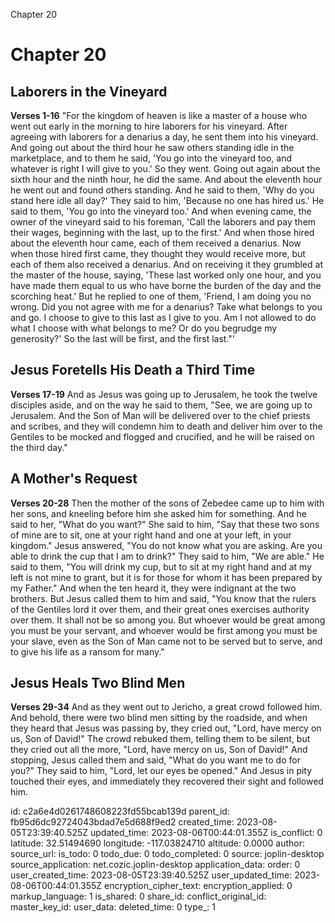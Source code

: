 Chapter 20

# Chapter 20
## Laborers in the Vineyard
**Verses 1-16**
"For the kingdom of heaven is like a master of a house who went out early in the morning to hire laborers for his vineyard. After agreeing with laborers for a denarius a day, he sent them into his vineyard. And going out about the third hour he saw others standing idle in the marketplace, and to them he said, 'You go into the vineyard too, and whatever is right I will give to you.' So they went. Going out again about the sixth hour and the ninth hour, he did the same. And about the eleventh hour he went out and found others standing. And he said to them, 'Why do you stand here idle all day?' They said to him, 'Because no one has hired us.' He said to them, 'You go into the vineyard too.' And when evening came, the owner of the vineyard said to his foreman, 'Call the laborers and pay them their wages, beginning with the last, up to the first.' And when those hired about the eleventh hour came, each of them received a denarius. Now when those hired first came, they thought they would receive more, but each of them also received a denarius. And on receiving it they grumbled at the master of the house, saying, 'These last worked only one hour, and you have made them equal to us who have borne the burden of the day and the scorching heat.' But he replied to one of them, 'Friend, I am doing you no wrong. Did you not agree with me for a denarius? Take what belongs to you and go. I choose to give to this last as I give to you. Am I not allowed to do what I choose with what belongs to me? Or do you begrudge my generosity?' So the last will be first, and the first last."'

## Jesus Foretells His Death a Third Time
**Verses 17-19**
And as Jesus was going up to Jerusalem, he took the twelve disciples aside, and on the way he said to them, "See, we are going up to Jerusalem. And the Son of Man will be delivered over to the chief priests and scribes, and they will condemn him to death and deliver him over to the Gentiles to be mocked and flogged and crucified, and he will be raised on the third day."

## A Mother's Request
**Verses 20-28**
Then the mother of the sons of Zebedee came up to him with her sons, and kneeling before him she asked him for something. And he said to her, "What do you want?" She said to him, "Say that these two sons of mine are to sit, one at your right hand and one at your left, in your kingdom." Jesus answered, "You do not know what you are asking. Are you able to drink the cup that I am to drink?" They said to him,  "We are able." He said to them, "You will drink my cup, but to sit at my right hand and at my left is not mine to grant, but it is for those for whom it has been prepared by my Father." And when the ten heard it, they were indignant at the two brothers. But Jesus called them to him and said, "You know that the rulers of the Gentiles lord it over them, and their great ones exercises authority over them. It shall not be so among you. But whoever would be great among you must be your servant, and whoever would be first among you must be your slave, even as the Son of Man came not to be served but to serve, and to give his life as a ransom for many."

## Jesus Heals Two Blind Men
**Verses 29-34**
And as they went out to Jericho, a great crowd followed him. And behold, there were two blind men sitting by the roadside, and when they heard that Jesus was passing by, they cried out, "Lord, have mercy on us, Son of David!" The crowd rebuked them, telling them to be silent, but they cried out all the more, "Lord, have mercy on us, Son of David!" And stopping, Jesus called them and said, "What do you want me to do for you?" They said to him, "Lord, let our eyes be opened." And Jesus in pity touched their eyes, and immediately they recovered their sight and followed him.

id: c2a6e4d0261748608223fd55bcab139d
parent_id: fb95d6dc92724043bdad7e5d688f9ed2
created_time: 2023-08-05T23:39:40.525Z
updated_time: 2023-08-06T00:44:01.355Z
is_conflict: 0
latitude: 32.51494690
longitude: -117.03824710
altitude: 0.0000
author: 
source_url: 
is_todo: 0
todo_due: 0
todo_completed: 0
source: joplin-desktop
source_application: net.cozic.joplin-desktop
application_data: 
order: 0
user_created_time: 2023-08-05T23:39:40.525Z
user_updated_time: 2023-08-06T00:44:01.355Z
encryption_cipher_text: 
encryption_applied: 0
markup_language: 1
is_shared: 0
share_id: 
conflict_original_id: 
master_key_id: 
user_data: 
deleted_time: 0
type_: 1
